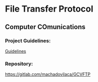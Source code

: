 # File Transfer Protocol

## Computer COmunications

### Project Guidelines:

[Guidelines](guidelines.pdf)

### Repository:

https://gitlab.com/machadovilaca/GCVFTP
